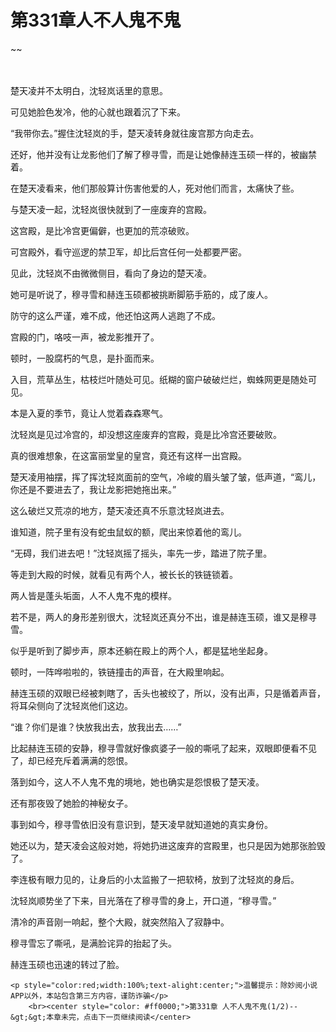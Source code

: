 # 第331章人不人鬼不鬼
~~
    	    <p name="pagetop" href="javascript:void(0);" onclick="return false" style="line-height: 35px;padding: 10px;color: #333;"> </p><p>楚天凌并不太明白，沈轻岚话里的意思。</p><p>可见她脸色发冷，他的心就也跟着沉了下来。</p><p>“我带你去。”握住沈轻岚的手，楚天凌转身就往废宫那方向走去。</p><p>还好，他并没有让龙影他们了解了穆寻雪，而是让她像赫连玉硕一样的，被幽禁着。</p><p>在楚天凌看来，他们那般算计伤害他爱的人，死对他们而言，太痛快了些。</p><p>与楚天凌一起，沈轻岚很快就到了一座废弃的宫殿。</p><p>这宫殿，是比冷宫更偏僻，也更加的荒凉破败。</p><p>可宫殿外，看守巡逻的禁卫军，却比后宫任何一处都要严密。</p><p>见此，沈轻岚不由微微侧目，看向了身边的楚天凌。</p><p>她可是听说了，穆寻雪和赫连玉硕都被挑断脚筋手筋的，成了废人。</p><p>防守的这么严谨，难不成，他还怕这两人逃跑了不成。</p><p>宫殿的门，咯吱一声，被龙影推开了。</p><p>顿时，一股腐朽的气息，是扑面而来。</p><p>入目，荒草丛生，枯枝烂叶随处可见。纸糊的窗户破破烂烂，蜘蛛网更是随处可见。</p><p>本是入夏的季节，竟让人觉着森森寒气。</p><p>沈轻岚是见过冷宫的，却没想这座废弃的宫殿，竟是比冷宫还要破败。</p><p>真的很难想象，在这富丽堂皇的皇宫，竟还有这样一出宫殿。</p><p>楚天凌用袖摆，挥了挥沈轻岚面前的空气，冷峻的眉头皱了皱，低声道，“鸾儿，你还是不要进去了，我让龙影把她拖出来。”</p><p>这么破烂又荒凉的地方，楚天凌还真不乐意沈轻岚进去。</p><p>谁知道，院子里有没有蛇虫鼠蚁的额，爬出来惊着他的鸾儿。</p><p>“无碍，我们进去吧！”沈轻岚摇了摇头，率先一步，踏进了院子里。</p><p>等走到大殿的时候，就看见有两个人，被长长的铁链锁着。</p><p>两人皆是蓬头垢面，人不人鬼不鬼的模样。</p><p>若不是，两人的身形差别很大，沈轻岚还真分不出，谁是赫连玉硕，谁又是穆寻雪。</p><p>似乎是听到了脚步声，原本还躺在殿上的两个人，都是猛地坐起身。</p><p>顿时，一阵哗啦啦的，铁链撞击的声音，在大殿里响起。</p><p>赫连玉硕的双眼已经被刺瞎了，舌头也被绞了，所以，没有出声，只是循着声音，将耳朵侧向了沈轻岚他们这边。</p><p>“谁？你们是谁？快放我出去，放我出去……”</p><p>比起赫连玉硕的安静，穆寻雪就好像疯婆子一般的嘶吼了起来，双眼即便看不见了，却已经充斥着满满的怨恨。</p><p>落到如今，这人不人鬼不鬼的境地，她也确实是怨恨极了楚天凌。</p><p>还有那夜毁了她脸的神秘女子。</p><p>事到如今，穆寻雪依旧没有意识到，楚天凌早就知道她的真实身份。</p><p>她还以为，楚天凌会这般对她，将她扔进这废弃的宫殿里，也只是因为她那张脸毁了。</p><p>李连极有眼力见的，让身后的小太监搬了一把软椅，放到了沈轻岚的身后。</p><p>沈轻岚顺势坐了下来，目光落在了穆寻雪的身上，开口道，“穆寻雪。”</p><p>清冷的声音刚一响起，整个大殿，就突然陷入了寂静中。</p><p>穆寻雪忘了嘶吼，是满脸诧异的抬起了头。</p><p>赫连玉硕也迅速的转过了脸。</p>
    	
   	<p style="color:red;width:100%;text-alight:center;">温馨提示：除妙阅小说APP以外，本站包含第三方内容，谨防诈骗</p>
    	<br><center style="color: #ff0000;">第331章 人不人鬼不鬼(1/2)--&gt;&gt;本章未完，点击下一页继续阅读</center>
    	